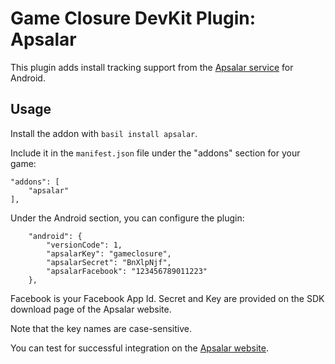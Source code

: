 # Game Closure DevKit Plugin: Apsalar

This plugin adds install tracking support from the [Apsalar service](http://www.apsalar.com) for Android.

## Usage

Install the addon with `basil install apsalar`.

Include it in the `manifest.json` file under the "addons" section for your game:

~~~
"addons": [
	"apsalar"
],
~~~

Under the Android section, you can configure the plugin:

~~~
	"android": {
		"versionCode": 1,
		"apsalarKey": "gameclosure",
		"apsalarSecret": "BnXlpNjf",
		"apsalarFacebook": "123456789011223"
	},
~~~

Facebook is your Facebook App Id.  Secret and Key are provided on the SDK download page of the Apsalar website.

Note that the key names are case-sensitive.

You can test for successful integration on the [Apsalar website](http://www.apsalar.com).


